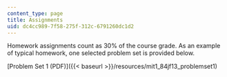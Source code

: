 ```yaml
---
content_type: page
title: Assignments
uid: dc4cc989-7f58-275f-312c-6791260dc1d2
---
```


Homework assignments count as 30% of the course grade. As an example of typical homework, one selected problem set is provided below.

[Problem Set 1 (PDF)]({{< baseurl >}}/resources/mit1_84jf13_problemset1)
